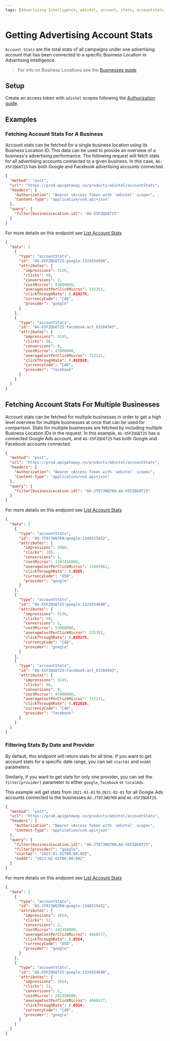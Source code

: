 ```yaml
---
tags: [Advertising Intelligence, adintel, account, stats, accountstats]
---
```

# Getting Advertising Account Stats

`Account Stats` are the total stats of all campaigns under one advertising account that has been connected to a specific Business Location in Advertising Intelligence.  

> For info on Business Locations see the [Businesses guide](../Accounts.md)

## Setup

Create an access token with `adintel` scopes following the [Authorization guide](../../Authorization/Authorization.md).

## Examples

### Fetching Account Stats For A Business

Account stats can be fetched for a single business location using its Business Location ID.  This data can be used to provide an overview of a business's advertising performance.  The following request will fetch stats for all advertising accounts connected to a given business.  In this case, `AG-X5FZQG6T25` has both Google and Facebook advertising accounts connected.

<!--
type: tab
title: Request
-->
```json http
{
  "method": "post",
  "url": "https://prod.apigateway.co/products/adintel/accountStats",
  "headers": {
    "Authorization": "Bearer <Access Token with 'adintel' scope>",
    "Content-Type": "application/vnd.api+json"
  },
  "query": {
    "filter[businessLocation.id]": "AG-X5FZQG6T25"
  }
}
```

For more details on this endpoint see [List Account Stats](../../openapi/products/adintel.yaml/paths/~1accountStats/get)
<!--
type: tab
title: Example Response
-->
```json
{
  "data": [
    {
      "type": "accountStats",
      "id": "AG-X5FZQG6T25:google:1324354698",
      "attributes": {
        "impressions": 5136,
        "clicks": 99,
        "conversions": 2,
        "costMicros": 53000000,
        "averageCostPerClickMicros": 535353,
        "clickThroughRate": 0.019275,
        "currencyCode": "CAD",
        "provider": "google"
      }
    },
    {
      "type": "accountStats",
      "id": "AG-X5FZQG6T25:facebook:act_63184543",
      "attributes": {
        "impressions": 5145,
        "clicks": 66,
        "conversions": 0,
        "costMicros": 47000000,
        "averageCostPerClickMicros": 712121,
        "clickThroughRate": 0.012828,
        "currencyCode": "CAD",
        "provider": "facebook"
      }
    }
  ]
}
```
<!--
type: tab-end
-->

## Fetching Account Stats For Multiple Businesses

Account stats can be fetched for multiple businesses in order to get a high level overview for multiple businesses at once that can be used for comparison.  Stats for multiple businesses are fetched by including multiple Business Location IDs in the request. In this example, `AG-X5FZQG6T25` has a connected Google Ads account, and `AG-X5FZQG6T25` has both Google and Facebook accounts connected.

<!--
type: tab
title: Request
-->
```json http
{
  "method": "post",
  "url": "https://prod.apigateway.co/products/adintel/accountStats",
  "headers": {
    "Authorization": "Bearer <Access Token with 'adintel' scope>",
    "Content-Type": "application/vnd.api+json"
  },
  "query": {
    "filter[businessLocation.id]": "AG-JT87JWQ7KN,AG-X5FZQG6T25"
  }
}
```
For more details on this endpoint see [List Account Stats](../../openapi/products/adintel.yaml/paths/~1accountStats/get)
<!--
type: tab
title: Example Response
-->
```json
{
  "data": [
    {
      "type": "accountStats",
      "id": "AG-JT87JWQ7KN:google:1348315432",
      "attributes": {
        "impressions": 3968,
        "clicks": 105,
        "conversions": 1,
        "costMicros": 1197416000,
        "averageCostPerClickMicros": 11403962,
        "clickThroughRate": 0.0265,
        "currencyCode": "USD",
        "provider": "google"
      }
    },
    {
      "type": "accountStats",
      "id": "AG-X5FZQG6T25:google:1324354698",
      "attributes": {
        "impressions": 5136,
        "clicks": 99,
        "conversions": 2,
        "costMicros": 53000000,
        "averageCostPerClickMicros": 535353,
        "clickThroughRate": 0.019275,
        "currencyCode": "CAD",
        "provider": "google"
      }
    },
    {
      "type": "accountStats",
      "id": "AG-X5FZQG6T25:facebook:act_63184543",
      "attributes": {
        "impressions": 5145,
        "clicks": 66,
        "conversions": 0,
        "costMicros": 47000000,
        "averageCostPerClickMicros": 712121,
        "clickThroughRate": 0.012828,
        "currencyCode": "CAD",
        "provider": "facebook"
      }
    }
  ]
}
```
<!--
type: tab-end
-->

### Filtering Stats By Date and Provider

By default, this endpoint will return stats for all time.  If you want to get account stats for a specific date range, you can set `startAt` and `endAt` parameters.

Similarly, if you want to get stats for only one provider, you can set the `filter[provider]` parameter to either `google`, `facebook` or `localAds`.

This example will get stats from `2021-01-01` to `2021-02-01` for all Google Ads accounts connected to the businesses `AG-JT87JWQ7KN` and `AG-X5FZQG6T25`.

<!--
type: tab
title: Request
-->
```json http
{
  "method": "post",
  "url": "https://prod.apigateway.co/products/adintel/accountStats",
  "headers": {
    "Authorization": "Bearer <Access Token with 'adintel' scope>",
    "Content-Type": "application/vnd.api+json"
  },
  "query": {
    "filter[businessLocation.id]": "AG-JT87JWQ7KN,AG-X5FZQG6T25",
    "filter[provider]": "google",
    "startAt": "2021-01-01T00:00:00Z",
    "endAt": "2021-02-01T00:00:00Z"
  }
}
```

For more details on this endpoint see [List Account Stats](../../openapi/products/adintel.yaml/paths/~1accountStats/get)
<!--
type: tab
title: Example Response
-->
```json
{
  "data": [
    {
      "type": "accountStats",
      "id": "AG-JT87JWQ7KN:google:1348315432",
      "attributes": {
        "impressions": 1654,
        "clicks": 52,
        "conversions": 2,
        "costMicros": 242350000,
        "averageCostPerClickMicros": 4660577,
        "clickThroughRate": 0.0314,
        "currencyCode": "USD",
        "provider": "google"
      }
    },
    {
      "type": "accountStats",
      "id": "AG-X5FZQG6T25:google:1324354698",
      "attributes": {
        "impressions": 1654,
        "clicks": 52,
        "conversions": 2,
        "costMicros": 242350000,
        "averageCostPerClickMicros": 4660577,
        "clickThroughRate": 0.0314,
        "currencyCode": "CAD",
        "provider": "google"
      }
    }
  ]
}
```
<!--
type: tab-end
-->
